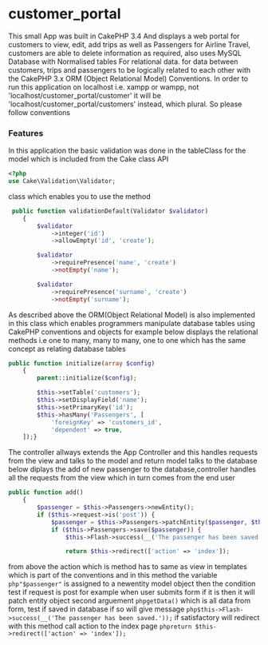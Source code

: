# customer_portal

This small App was built in CakePHP 3.4 And displays a web portal for customers to view, edit, add trips as well as Passengers for Airline Travel, customers are able to delete information as required, also uses MySQL Database with Normalised tables For relational data.
for data between customers, trips and passengers to be logically related to each other with the CakePHP 3.x ORM (Object Relational Model) Conventions. 
In order to run this application on localhost i.e. xampp or wampp, not 'localhost/customer_portal/customer' it will be 'localhost/customer_portal/customers' instead, which plural. So please follow conventions

<h3>Features</h3>

In this application the basic validation was done in the tableClass for the model which is included from the Cake class API

```php 
<?php
use Cake\Validation\Validator;
```
class which enables you to use the method

```php 
 public function validationDefault(Validator $validator)
    {
        $validator
            ->integer('id')
            ->allowEmpty('id', 'create');

        $validator
            ->requirePresence('name', 'create')
            ->notEmpty('name');

        $validator
            ->requirePresence('surname', 'create')
            ->notEmpty('surname');

```
As described above the ORM(Object Relational Model) is also implemented in this class which enables programmers manipulate database tables using CakePHP conventions and objects for example below displays the relational methods i.e one to many, many to many, one to one which has the same concept as relating database tables
```php
public function initialize(array $config)
    {
        parent::initialize($config);

        $this->setTable('customers');
        $this->setDisplayField('name');
        $this->setPrimaryKey('id');
        $this->hasMany('Passengers', [
            'foreignKey' => 'customers_id',
            'dependent' => true,
    ]);}
```
The controller allways extends the App Controller and this handles requests from the view and talks to the model and return model talks to the database below diplays the add of new passenger to the database,controller handles all the requests from the view which in turn comes from the end user 
```php
public function add()
    {
        $passenger = $this->Passengers->newEntity();   
        if ($this->request->is('post')) {
            $passenger = $this->Passengers->patchEntity($passenger, $this->request->getData());
            if ($this->Passengers->save($passenger)) {
                $this->Flash->success(__('The passenger has been saved.'));

                return $this->redirect(['action' => 'index']);
```
from above the action which is method has to same as view in templates which is part of the conventions and in this method the variable ```php"$passenger"``` is assigned to a newentity model object then the condition test if request is post for example when user submits form if it is then it will patch entity object second arguement ```phpgetData()``` which is all data from form, test if saved in database if so will give message ```php$this->Flash->success(__('The passenger has been saved.'));``` if satisfactory will redirect with this method call action to the index page ```phpreturn $this->redirect(['action' => 'index']);```




